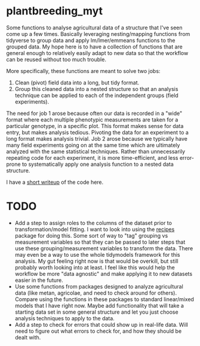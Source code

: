 # plantbreeding_myt
Some functions to analyse agricultural data of a structure that I've seen come up a few times. Basically leveraging nesting/mapping functions from tidyverse to group data and apply lm/lmer/emmeans functions to the grouped data. My hope here is to have a collection of functions that are general enough to relatively easily adapt to new data so that the workflow can be reused without too much trouble.

More specifically, these functions are meant to solve two jobs: 
1. Clean (pivot) field data into a long, but tidy format. 
2. Group this cleaned data into a nested structure so that an analysis technique can be applied to each of the independent groups (field experiments). 

The need for job 1 arose because often our data is recorded in a "wide" format where each multiple phenotypic measurements are taken for a particular genotype, in a specific plot. This format makes sense for data entry, but makes analysis tedious. Pivoting the data for an experiment to a long format makes analysis trivial. Job 2 arose because we typically have many field experiments going on at the same time which are ultimately analyzed with the same statistical techniques. Rather than unnecessarily repeating code for each experiment, it is more time-efficient, and less error-prone to systematically apply one analysis function to a nested data structure.

I have a [short writeup](https://jhgille2.github.io/plantbreeding_myt/Writeup.html) of the code here.

# TODO  
- Add a step to assign roles to the columns of the dataset prior to transformation/model fitting. I want to look into using the [recipes](https://cran.r-project.org/web/packages/recipes/vignettes/Roles.html) package for doing this. Some sort of way to "tag" grouping vs measurement variables so that they can be passed to later steps that use these grouping/measurement variables to transform the data. There may even be a way to use the whole tidymodels framework for this analysis. My gut feeling right now is that would be overkill, but still probably worth looking into at least. I feel like this would help the workflow be more "data agnostic" and make applying it to new datasets easier in the future. 
- Use some functions from packages designed to analyze agricultural data (like metan, agricolae, and need to check around for others). Compare using the functions in these packages to standard linear/mixed models that I have right now. Maybe add functionality that will take a starting data set in some general structure and let you just choose analysis techniques to apply to the data.  
-  Add a step to check for errors that could show up in real-life data. Will need to figure out what errors to check for, and how they should be dealt with.  
